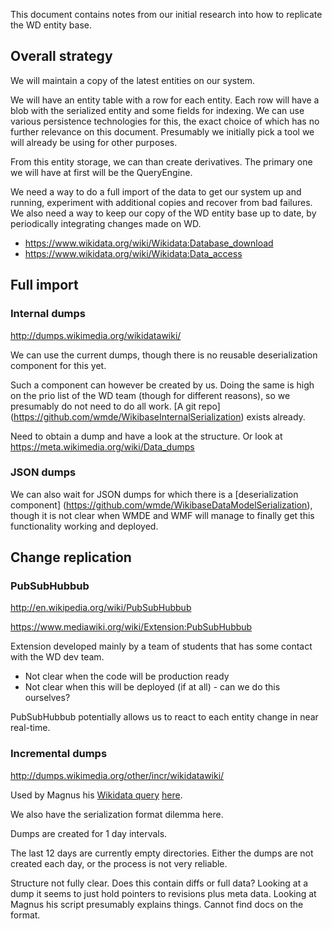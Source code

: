This document contains notes from our initial research into how to replicate the WD entity base.

## Overall strategy

We will maintain a copy of the latest entities on our system.

We will have an entity table with a row for each entity. Each row will have a blob with the
serialized entity and some fields for indexing. We can use various persistence technologies
for this, the exact choice of which has no further relevance on this document. Presumably we
initially pick a tool we will already be using for other purposes.

From this entity storage, we can than create derivatives. The primary one we will have at
first will be the QueryEngine.

We need a way to do a full import of the data to get our system up and running, experiment
with additional copies and recover from bad failures. We also need a way to keep our copy
of the WD entity base up to date, by periodically integrating changes made on WD.

* https://www.wikidata.org/wiki/Wikidata:Database_download
* https://www.wikidata.org/wiki/Wikidata:Data_access

## Full import

### Internal dumps

http://dumps.wikimedia.org/wikidatawiki/

We can use the current dumps, though there is no reusable deserialization component for this yet.

Such a component can however be created by us. Doing the same is high on the prio list of the WD
team (though for different reasons), so we presumably do not need to do all work. [A git repo]
(https://github.com/wmde/WikibaseInternalSerialization) exists already.

Need to obtain a dump and have a look at the structure.
Or look at https://meta.wikimedia.org/wiki/Data_dumps

### JSON dumps

We can also wait for JSON dumps for which there is a [deserialization component]
(https://github.com/wmde/WikibaseDataModelSerialization), though it is not clear when
WMDE and WMF will manage to finally get this functionality working and deployed.

## Change replication

### PubSubHubbub

http://en.wikipedia.org/wiki/PubSubHubbub

https://www.mediawiki.org/wiki/Extension:PubSubHubbub

Extension developed mainly by a team of students that has some contact with the WD dev team.

* Not clear when the code will be production ready
* Not clear when this will be deployed (if at all) - can we do this ourselves?

PubSubHubbub potentially allows us to react to each entity change in near real-time.

### Incremental dumps

http://dumps.wikimedia.org/other/incr/wikidatawiki/

Used by Magnus his [Wikidata query](https://bitbucket.org/magnusmanske/wikidataquery)
[here](https://bitbucket.org/magnusmanske/wikidataquery/src/846c96135e52228b701c9fc5ab37d13719b668d6/download_and_process_incremental_dumps.php?at=master).

We also have the serialization format dilemma here.

Dumps are created for 1 day intervals.

The last 12 days are currently empty directories. Either the dumps are not created each day,
or the process is not very reliable.

Structure not fully clear. Does this contain diffs or full data? Looking at a dump it seems
to just hold pointers to revisions plus meta data. Looking at Magnus his script presumably
explains things. Cannot find docs on the format.